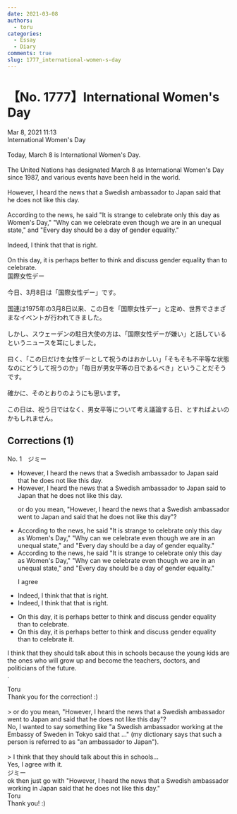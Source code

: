 ```yaml
---
date: 2021-03-08
authors:
  - toru
categories:
  - Essay
  - Diary
comments: true
slug: 1777_international-women-s-day
---
```


# 【No. 1777】International Women's Day
<div class="date">Mar 8, 2021 11:13</div>
<div id="post"><div id="body_show_ori">
International Women's Day<br/><br/>Today, March 8 is International Women's Day.<br/><br/>The United Nations has designated March 8 as International Women's Day since 1987, and various events have been held in the world.<br/><br/>However, I heard the news that a Swedish ambassador to Japan said that he does not like this day.<br/><br/>According to the news, he said "It is strange to celebrate only this day as Women's Day," "Why can we celebrate even though we are in an unequal state," and "Every day should be a day of gender equality."<br/><br/>Indeed, I think that that is right.<br/><br/>On this day, it is perhaps better to think and discuss gender equality than to celebrate.
</div></div>

<!-- more -->

<div id="post_ja"><div id="body_show_mo">
国際女性デー<br/><br/>今日、3月8日は「国際女性デー」です。<br/><br/>国連は1975年の3月8日以来、この日を「国際女性デー」と定め、世界でさまざまなイベントが行われてきました。<br/><br/>しかし、スウェーデンの駐日大使の方は、「国際女性デーが嫌い」と話しているというニュースを耳にしました。<br/><br/>曰く、「この日だけを女性デーとして祝うのはおかしい」「そもそも不平等な状態なのにどうして祝うのか」「毎日が男女平等の日であるべき」ということだそうです。<br/><br/>確かに、そのとおりのようにも思います。<br/><br/>この日は、祝う日ではなく、男女平等について考え議論する日、とすればよいのかもしれません。
</div></div>

## Corrections (1)
<div id="block"><div class="first_name"> No. 1　<span class="just_name">ジミー</span></div><div id="block2">
<ul class="correction_field">
<li class="incorrect">However, I heard the news that a Swedish ambassador to Japan said that he does not like this day.</li>
<li class="corrected correct">
However, I heard the news that a Swedish ambassador <span class="f_red"><span class="sline">to Japan</span></span> said <span class="f_blue">to Japan</span> that he does not like this day.
<p class="correction_comment">or do you mean, "However, I heard the news that a Swedish ambassador went to Japan and said that he does not like this day"?</p>
</li>
</ul>
<ul class="correction_field">
<li class="incorrect">According to the news, he said "It is strange to celebrate only this day as Women's Day," "Why can we celebrate even though we are in an unequal state," and "Every day should be a day of gender equality."</li>
<li class="corrected correct">
According to the news, he said "It is strange to celebrate only this day as Women's Day," "Why can we celebrate even though we are in an unequal state," and "Every day should be a day of gender equality."
<p class="correction_comment">I agree</p>
</li>
</ul>
<ul class="correction_field">
<li class="incorrect">Indeed, I think that that is right.</li>
<li class="corrected correct">
Indeed, I think that <span class="sline"><span class="f_blue">that</span></span> is right.
</li>
</ul>
<ul class="correction_field">
<li class="incorrect">On this day, it is perhaps better to think and discuss gender equality than to celebrate.</li>
<li class="corrected correct">
On this day, it is perhaps better to think and discuss gender equality than to celebrate <span class="f_blue">it</span>.
</li>
</ul>
<p class="comment_small">
 I think that they should talk about this in schools because the young kids are the ones who will grow up and become the teachers, doctors, and politicians of the future.
 <br/>
 .
</p>

</div><div class="name"><span class="just_name">Toru</span><br>
Thank you for the correction! :)<br/><br/>&gt; or do you mean, "However, I heard the news that a Swedish ambassador went to Japan and said that he does not like this day"?<br/>No, I wanted to say something like "a Swedish ambassador working at the Embassy of Sweden in Tokyo said that ..." (my dictionary says that such a person is referred to as "an ambassador to Japan").<br/><br/>&gt; I think that they should talk about this in schools...<br/>Yes, I agree with it.
</div>
<div class="name"><span class="just_name">ジミー</span><br>
ok then just go with "However, I heard the news that a Swedish ambassador working in Japan said that he does not like this day."
</div>
<div class="name"><span class="just_name">Toru</span><br>
Thank you! :)
</div>
</div>
